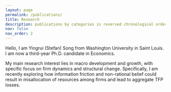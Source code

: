 ```yaml
---
layout: page
permalink: /publications/
title: Research
description: publications by categories in reversed chronological order. generated by jekyll-scholar.
nav: false
nav_order: 2
---
```


Hello, I am Yingrui (Stefan) Song from Washington University in Saint Louis. I am now a third-year Ph.D. candidate in Economics.

My main research interest lies in macro development and growth, with specific focus on firm dynamics and structural change. Specifically, I am recently exploring how information friction and non-rational belief could result in misallocation of resources among firms and lead to aggregate TFP losses. 
